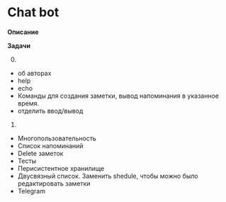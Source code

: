 # Chat bot

**Описание**

**Задачи**

0. 
  - об авторах
  - help
  - echo
  - Команды для создания заметки, вывод напоминания в указанное время.
  - отделить ввод/вывод
  
  
1. 
  - Многопользовательность
  - Список напоминаний
  - Delete заметок
  - Тесты
  - Перисистентное хранилище
  - Двусвязный список. Заменить shedule, чтобы можно было редактировать заметки
  - Telegram
